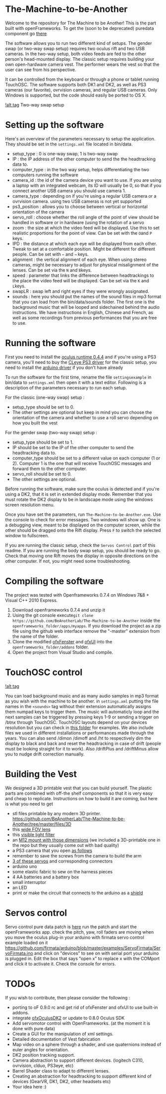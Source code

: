 The-Machine-to-be-Another
=========================
Welcome to the repository for The Machine to be Another! This is the part built with openFrameworks. To get the (soon to be deprecated) puredata component go [there](https://github.com/BeAnotherLab/Servos-Control)

The software allows you to run two different kind of setups. The gender swap (or two-way swap setup) requires two oculus rift and two USB cameras. In the two-way setup, both video feeds are fed to the other person's head-mounted display. The classic setup requires building your own open-hardware camera vest. The performer wears the vest so that the user can see from his perspective.

It can be controlled from the keyboard or through a phone or tablet running TouchOSC.
The software supports both DK1 and DK2, as well as PS3 cameras (our favorite), ovrvision cameras, and regular USB cameras.
Only Windows is supported, but the code should easily be ported to OS X.

[!alt tag](https://github.com/BeAnotherLab/The-Machine-to-be-Another/blob/master/files/body%20swap%20rider.png?raw=true)
Two-way swap setup

Setting up the software
=========================
Here's an overview of the parameters necessary to setup the application. They should be set in the `settings.xml` file located in bin/data.
  - setup_type : 0 is one-way swap, 1 is two-way swap
  - IP : the IP address of the other computer to send the the headtracking data to.
  - computer_type : in the two way setup, helps differentiating the two computers running the software
  - camera_id : the id of the camera device you want to use. If you are using a laptop with an integrated webcam, its ID will   usually be 0, so that if you connect another USB camera you should use camera 1.
  - camera_type : depending on if you're using a regular USB camera or a ovrvision camera. using two USB cameras is not yet     supported  
  - ps3_position : allows you to choose between vertical or horizontal orientation of the camera
  - servo_roll : choose whether the roll angle of the point of view should be handled in software or in hardware (using the     rotation of a servo  
  - zoom : the size at which the video feed will be displayed. Use this to set realistic proportions for the point of view.     Can be set with the `O`and `P` keys.
  - IPD : the distance at which each eye will be displayed from each other. Tweak to set at a comfortable position. Might be    different for different people. Can be set with `←` and `→` keys.
  - alignment : the vertical alignment of each eye. When using stereo cameras, might be necessary to adjust for physical        misalignment of the lenses. Can be set via the `N` and `B`keys.
  - speed : parameter that links the difference between headtrackings to the place the video feed will be displayed. Can be     set via the `K` and `L`keys.
  - swapLR : swap left and right eyes if they were wrongly assignated.
  - sounds : here you should put the names of the sound files in mp3 format that you can load from the bin/data/sounds         folder. The first one is the background music that will be looped and sidechained behind the audio instructions. We have instructions in English, Chinese and French, as well as some recordings from previous performances that you are free to use.

Running the software
=========================
First you need to install the [oculus runtime 0.4.4](https://developer.oculus.com/downloads/pc/0.4.4-beta/Oculus_Runtime_for_Windows/)
and if you're using a PS3 camera, you'll need to buy the [CLeye PS3 driver](https://codelaboratories.com/downloads/)
for the classic setup, you need to install the [arduino driver](https://www.arduino.cc/en/guide/windows#toc4) if you don't have already


To run the software for the first time, rename the file `settingsexample` in bin/data to `settings.xml` then open it with a text editor.
Following is a description of the parameters necessary to run each setup.

For the classic (one-way swap) setup :
  - setup_type should be set to 0.
  - The other settings are optional but keep in mind you can choose the orientation of the camera and whether to use a roll servo depending on how you built the vest


For the gender swap (two-way swap) setup :
  - setup_type should be set to 1.
  - IP should be set to the IP of the other computer to send the headtracking data to.
  - computer_type should be set to a different value on each computer (1 or 2). Computer 1 is the one that will receive         TouchOSC messages and forward them to the other computer.
  - servo_roll should be set to 0.
  - The other settings are optional.

Before running the software, make sure the oculus is detected and if you're using a DK2, that it is set in extended display mode. Remember that you must rotate the DK2 display to be in landscape mode using the windows screen resolution menu.

Once you have set the parameters, run `The-Machine-to-be-Another.exe`. Use the console to check for error messages.
Two windows will show up. One is a debugging view, meant to be displayed on the computer screen, while the other should be dragged onto the Rift display. Press `F` to switch the selected window to fullscreen.
   
If you are running the classic setup, check the `Servos Control` part of this readme.
If you are running the body swap setup, you should be ready to go. Check that moving one Rift moves the display in opposite directions on the other computer. If not, you might need some troubleshooting.

Compiling the software
=========================
The project was tested with Openframeworks 0.7.4 on Windows 7&8 + Visual C++ 2010 Express.

1. Download openframeworks 0.7.4 and unzip it
2. Using the git console execute```git clone https://github.com/BeAnotherLab/The-Machine-to-be-Another``` inside the ```openframeworks_folder/apps/myapps```. If you download the project as a zip file using the github web interface remove the "-master" extension from the name of the folder.
3. Clone the modified [ofxFenster](https://github.com/ReallyRad/ofxFenster) and [ofxUI](https://github.com/ReallyRad/ofxUI) into the ```openframeworks_folder/addons``` folder. 
4. Open the project from Visual Studio and compile.


TouchOSC control
=========================
[!alt tag](https://github.com/BeAnotherLab/The-Machine-to-be-Another/blob/master/files/body%20swap%20controller.png?raw=true)

You can load background music and as many audio samples in mp3 format as you wish with the machine to be another. in `settings.xml` putting the file names in the `<sounds>` tag without their extension automatically assigns them numpad keys to trigger them. The music will automaticly loop and the next samples can be triggered by pressing keys 1-9 or sending a trigger on /btn*x* through TouchOSC.
TouchOSC layouts depend on your devices resolution but you can check in [this folder](https://github.com/BeAnotherLab/The-Machine-to-be-Another/tree/master/files/TouchOSC%20layouts)
for examples.
We also include files we used in different installations or performances made through the years.
You can also send /dimon /dimoff and /ht to respectively dim the display to black and back and reset the headtracking in case of drift (people must be looking straight for it to work). Also /driftPlus and /driftMinus allow you to nudge drift correction manually.

Building the Vest
=========================
We designed a 3D printable vest that you can build yourself. The plastic parts are combined with off-the shelf components so that it is very easy and cheap to replicate. Instructions on how to build it are coming, but here is what you need to get 
- stl files printable by any modern 3D printer. 
https://github.com/BeAnotherLab/The-Machine-to-be-Another/tree/master/files/3D
- this [wide FOV lens](http://peauproductions.com/store/index.php?main_page=product_info&products_id=76)
- this [visible light filter](http://peauproductions.com/store/index.php?main_page=product_info&products_id=44)
- an [M12 mount with those dimensions](http://www.rlx.sk/en/servo-motor/1498-analog-180-micro-servo-arduino-connector-tinkerkit.html) (we included a 3D-printable one in the repo but they usually come out with bad quality) 
- a PS3 camera that you open [as follows](http://www.instructables.com/id/The-EyeWriter/step6/Hack-the-PS3-Eye/)
- remember to save the screws from the camera to build the arm
- [3 of these servos](http://www.servodatabase.com/servo/springrc/sm-s2309s) and corresponding connectors 
- arduino uno
- some elastic fabric to sew on the harness pieces
- 4 AA batteries and a battery box
- small interruptor
- an LED
- print or make the circuit that connects to the arduino as a [shield](https://github.com/BeAnotherLab/The-Machine-to-be-Another/blob/master/files/arduino_shield.zip)

Servos control
========================
Servo control pure data patch is [here](https://github.com/BeAnotherLab/Servos-Control)
run the patch and start the openFrameworks app. check the pitch, yaw, roll faders are moving when you move the oculus
plug-in your arduino with firmata servo control example loaded on it https://github.com/firmata/arduino/blob/master/examples/ServoFirmata/ServoFirmata.ino
and click on "devices" to see on with serial port your arduino is plugged in. Edit the box that says "open x" to replace x with the COMport and click it to activate it. Check the console for errors.


TODOs
========================	
If you wish to contribute, then please consider the following :

- porting to oF 0.9.0 rc and get rid of ofxFenster and ofxUI to use built-in addons.
- integrate [ofxOculusDK2](https://github.com/obviousjim/ofxOculusDK2) or update to 0.8.0 Oculus SDK
- Add servomotor control with OpenFrameworks. (at the moment it is done with pure data)
- Create a GUI for the manipulation of xml settings.
- Detailed documentation of Vest fabrication
- Map video on a sphere through a shader, and use quaternions instead of euler angles for orientation.
- DK2 position tracking support.
- Camera abstraction to support different devices. (logitech C310, ovrvision, clduo, PS3eye, etc)
- Barrel Shader class to adapt to different lenses.
- Creating an abstraction for headtracking to support different kind of devices (GearVR, DK1, DK2, other headsets etc)
- Your idea here :)
